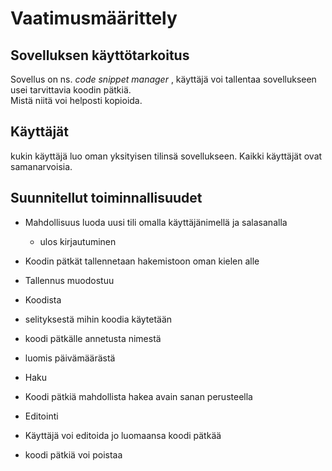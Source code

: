 # Vaatimusmäärittely

## Sovelluksen käyttötarkoitus

Sovellus on ns. *code snippet manager* , käyttäjä voi tallentaa sovellukseen usei tarvittavia koodin pätkiä.  
Mistä niitä voi helposti kopioida.

## Käyttäjät 

kukin käyttäjä luo oman yksityisen tilinsä sovellukseen.  Kaikki käyttäjät ovat samanarvoisia.

## Suunnitellut toiminnallisuudet

* Mahdollisuus luoda uusi tili omalla käyttäjänimellä ja salasanalla
	* ulos kirjautuminen

* Koodin pätkät tallennetaan hakemistoon oman kielen alle
* Tallennus muodostuu
 * Koodista
 * selityksestä mihin koodia käytetään
 * koodi pätkälle annetusta nimestä
 * luomis päivämäärästä

* Haku
 * Koodi pätkiä mahdollista hakea avain sanan perusteella

* Editointi
 * Käyttäjä voi editoida jo luomaansa koodi pätkää
 * koodi pätkiä voi poistaa